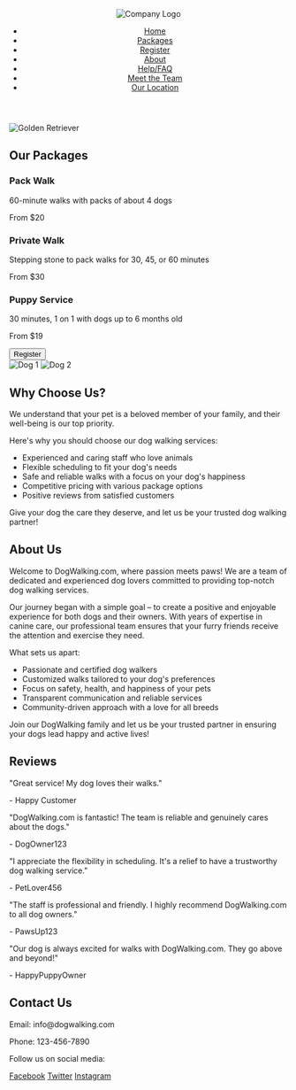 <!DOCTYPE html>
<html lang="en">
<head>
    <meta charset="UTF-8">
    <meta name="viewport" content="width=device-width, initial-scale=1.0">
    <link rel="stylesheet" href="styles.css">
    <script defer src="script.js"></script>
    <title>Dog Walking</title>
</head>
<body>

  <header>
    <img src="logo.png" alt="Company Logo">
    <nav>
      <ul>
        <li><a href="#home">Home</a></li>
        <li><a href="#packages">Packages</a></li>
        <li><a href="#register">Register</a></li>
        <li><a href="#about">About</a></li>
        <li><a href="#faq">Help/FAQ</a></li>
        <li><a href="#team">Meet the Team</a></li>
        <li><a href="#location">Our Location</a></li>
      </ul>
    </nav>
  </header>

<body>
        <img src="goldenRetriever.png" alt=" Golden Retriever">
</body>

  <main>
    <section id="packages">
      <h2>Our Packages</h2>
      <div class="package">
        <h3>Pack Walk</h3>
        <p>60-minute walks with packs of about 4 dogs</p>
        <p>From $20</p>
      </div>
      <div class="package">
        <h3>Private Walk</h3>
        <p>Stepping stone to pack walks for 30, 45, or 60 minutes</p>
        <p>From $30</p>
      </div>
      <div class="package">
        <h3>Puppy Service</h3>
        <p>30 minutes, 1 on 1 with dogs up to 6 months old</p>
        <p>From $19</p>
      </div>
    </section>

 <section id="home">
      <button id="registerButton" onclick="location.href='#register'">Register</button>
      <div id="dogPhotos">
        <img src="dog1.jpg" alt="Dog 1">
        <img src="dog2.jpg" alt="Dog 2">
        <!-- Add more dog images -->
      </div>
      <div id="whyChooseUs">
  <h2>Why Choose Us?</h2>
  <p>We understand that your pet is a beloved member of your family, and their well-being is our top priority.</p>
  <p>Here's why you should choose our dog walking services:</p>
  <ul>
    <li>Experienced and caring staff who love animals</li>
    <li>Flexible scheduling to fit your dog's needs</li>
    <li>Safe and reliable walks with a focus on your dog's happiness</li>
    <li>Competitive pricing with various package options</li>
    <li>Positive reviews from satisfied customers</li>
  </ul>
  <p>Give your dog the care they deserve, and let us be your trusted dog walking partner!</p>
</div>


<div id="aboutUs">
  <h2>About Us</h2>
  <p>Welcome to DogWalking.com, where passion meets paws! We are a team of dedicated and experienced dog lovers committed to providing top-notch dog walking services.</p>
  <p>Our journey began with a simple goal – to create a positive and enjoyable experience for both dogs and their owners. With years of expertise in canine care, our professional team ensures that your furry friends receive the attention and exercise they need.</p>
  <p>What sets us apart:</p>
  <ul>
    <li>Passionate and certified dog walkers</li>
    <li>Customized walks tailored to your dog's preferences</li>
    <li>Focus on safety, health, and happiness of your pets</li>
    <li>Transparent communication and reliable services</li>
    <li>Community-driven approach with a love for all breeds</li>
  </ul>
  <p>Join our DogWalking family and let us be your trusted partner in ensuring your dogs lead happy and active lives!</p>
</div>

<div id="reviews">
  <h2>Reviews</h2>
  <div class="review">
    <p>"Great service! My dog loves their walks."</p>
    <p>- Happy Customer</p>
  </div>
  <div class="review">
    <p>"DogWalking.com is fantastic! The team is reliable and genuinely cares about the dogs."</p>
    <p>- DogOwner123</p>
  </div>
  <div class="review">
    <p>"I appreciate the flexibility in scheduling. It's a relief to have a trustworthy dog walking service."</p>
    <p>- PetLover456</p>
  </div>
  <div class="review">
    <p>"The staff is professional and friendly. I highly recommend DogWalking.com to all dog owners."</p>
    <p>- PawsUp123</p>
  </div>
  <div class="review">
    <p>"Our dog is always excited for walks with DogWalking.com. They go above and beyond!"</p>
    <p>- HappyPuppyOwner</p>
  </div>
</div>
 <!-- Add more reviews -->
      </div>
      <div id="contact">
        <h2>Contact Us</h2>
        <p>Email: info@dogwalking.com</p>
        <p>Phone: 123-456-7890</p>
      </div>
    </section>
  </main>

  <footer>
    <div id="contactFooter">
      <p>Follow us on social media:</p>
      <a href="#" target="_blank">Facebook</a>
      <a href="#" target="_blank">Twitter</a>
      <a href="#" target="_blank">Instagram</a>
    </div>
  </footer>

</body>
</html>

